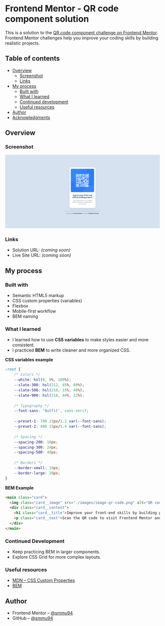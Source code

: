# Frontend Mentor - QR code component solution

This is a solution to the [QR code component challenge on Frontend Mentor](https://www.frontendmentor.io/challenges/qr-code-component-iux_sIO_H).  
Frontend Mentor challenges help you improve your coding skills by building realistic projects.

## Table of contents

- [Overview](#overview)
  - [Screenshot](#screenshot)
  - [Links](#links)
- [My process](#my-process)
  - [Built with](#built-with)
  - [What I learned](#what-i-learned)
  - [Continued development](#continued-development)
  - [Useful resources](#useful-resources)
- [Author](#author)
- [Acknowledgments](#acknowledgments)

## Overview

### Screenshot

![](./images/screenshot.png)

### Links

- Solution URL: _(coming soon)_
- Live Site URL: _(coming soon)_

## My process

### Built with

- Semantic HTML5 markup  
- CSS custom properties (variables)  
- Flexbox  
- Mobile-first workflow  
- BEM naming

### What I learned

- I learned how to use **CSS variables** to make styles easier and more consistent.
- I practiced **BEM** to write cleaner and more organized CSS.

**CSS variables example**

```css
:root {
    /* Colors */
    --white: hsl(0, 0%, 100%);
    --slate-300: hsl(212, 45%, 89%);
    --slate-500: hsl(216, 15%, 48%);
    --slate-900: hsl(218, 44%, 22%);

    /* Typography */
    --font-sans: 'Outfit', sans-serif;

    --preset-1: 700 22px/1.2 var(--font-sans);
    --preset-2: 400 15px/1.4 var(--font-sans);

    /* Spacing */
    --spacing-200: 16px;
    --spacing-300: 24px;
    --spacing-500: 40px;

    /* Borders */
    --border-small: 10px;
    --border-large: 20px;
}
```

**BEM Example**

```html
<main class="card">
  <img class="card__image" src="./images/image-qr-code.png" alt="QR code to visit Frontend Mentor website" />
  <div class="card__content">
    <h1 class="card__title">Improve your front-end skills by building projects</h1>
    <p class="card__text">Scan the QR code to visit Frontend Mentor and take your coding skills to the next level</p>
  </div>
</main>
```

### Continued Development

- Keep practicing BEM in larger components.
- Explore CSS Grid for more complex layouts.

### Useful resources  

- [MDN – CSS Custom Properties](https://developer.mozilla.org/en-US/docs/Web/CSS/Using_CSS_custom_properties)  
- [BEM](https://en.bem.info/methodology/)  

## Author  

- Frontend Mentor – [@smmu94](https://www.frontendmentor.io/profile/smmu94)  
- GitHub – [@smmu94](https://github.com/smmu94)  
